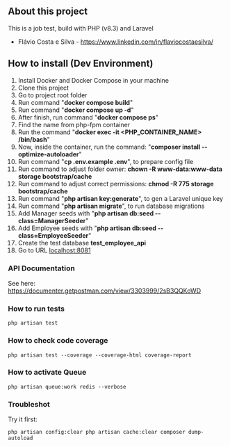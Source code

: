 ## About this project

This is a job test, build with PHP (v8.3) and Laravel
- Flávio Costa e Silva - https://www.linkedin.com/in/flaviocostaesilva/

## How to install (Dev Environment)

1. Install Docker and Docker Compose in your machine
2. Clone this project
3. Go to project root folder
4. Run command "**docker compose build**"
5. Run command "**docker compose up -d**"
6. After finish, run command "**docker compose ps**"
7. Find the name from php-fpm container
8. Run the command "**docker exec -it <PHP_CONTAINER_NAME> /bin/bash**"
9. Now, inside the container, run the command: "**composer install --optimize-autoloader**"
10. Run command "**cp .env.example .env**", to prepare config file
11. Run command to adjust folder owner: **chown -R www-data:www-data storage bootstrap/cache**
12. Run command to adjust correct permissions: **chmod -R 775 storage bootstrap/cache**
13. Run command "**php artisan key:generate**", to gen a Laravel unique key
14. Run command "**php artisan migrate**", to run database migrations
15. Add Manager seeds with "**php artisan db:seed --class=ManagerSeeder**"
16. Add Employee seeds with "**php artisan db:seed --class=EmployeeSeeder**"
17. Create the test database **test_employee_api**
18. Go to URL [localhost:8081](http://localhost:8081)

### API Documentation

See here: https://documenter.getpostman.com/view/3303999/2sB3QQKoWD

### How to run tests

``
php artisan test
``

### How to check code coverage
``
php artisan test --coverage --coverage-html coverage-report
``

### How to activate Queue
``
php artisan queue:work redis --verbose
``

### Troubleshot
Try it first:

``
php artisan config:clear
php artisan cache:clear
composer dump-autoload
``

